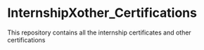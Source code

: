 # InternshipXother_Certifications
This repository contains all the internship certificates and other certifications
